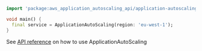 ```dart
import 'package:aws_application_autoscaling_api/application-autoscaling-2016-02-06.dart';

void main() {
  final service = ApplicationAutoScaling(region: 'eu-west-1');
}
```

See [API reference](https://pub.dev/documentation/aws_application_autoscaling_api/latest/application-autoscaling-2016-02-06/ApplicationAutoScaling-class.html) on how to use ApplicationAutoScaling
